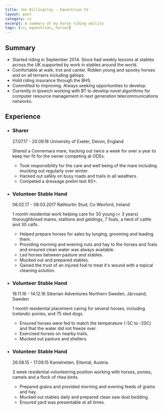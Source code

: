```yaml
---
title: Joe Billingsley - Equestrian CV
layout: post
category: cv
excerpt: A summary of my horse riding ability
tags: [cv, equestrian, horses]
---
```


## Summary
<ul>
    <li>
        Started riding in September 2014. Since had weekly lessons at stables across the UK supported by work in stables around the world.
    </li>
    <li>
        Comfortable at walk, trot and canter. Ridden young and spooky horses and on all terrains including gallops.
    </li>
    <li>
        Hold riding insurance through the BHS.
    </li>
    <li>
        Committed to improving. Always seeking opportunities to develop.
    </li>
    <li>
        Currently in Ipswich working with BT to develop novel algorithms for computer resource management in next generation telecommunications networks.
    </li>
</ul>

## Experience
<ul class="jobs">

<li class="job-item">
    <h3 class="job-title">Sharer</h3>
    <time datetime="2017-07-27">27.07.17</time> - <time datetime="2018-09-20">20.09.18</time>
    <span class="job-location">University of Exeter, Devon, England</span>
    <p class="job-description">
        Shared a Connemara mare, hacking out twice a week for over a year to keep her fit for the owner competing at ODEs. 
    </p>
    <ul>
        <li>
            Took responsibility for the care and well being of the mare including mucking out regularly over winter.
        </li>
        <li>
            Hacked out safely on busy roads and trails in all weathers.
        </li>
        <li>
            Competed a dressage prelim test 60+.
        </li>
    </ul>
</li>

<li class="job-item">
    <h3 class="job-title">Volunteer Stable Hand</h3>
    <time datetime="2017-02-06">06.02.17</time> - <time datetime="2017-03-08">08.03.2017</time>
    <span class="job-location">Rathturtin Stud, Co Wexford, Ireland</span>
    <p class="job-description">
        1 month residential work helping care for 30 young (< 3 years) thoroughbread mares, stallions and geldings, 7 foals, a herd of cattle and 30 calfs. 
    </p>
    <ul>
        <li>
            Helped prepare horses for sales by lunging, grooming and leading them.
        </li>
        <li>
            Providing morning and evening nuts and hay to the horses and foals and ensured clean water was always available.
        </li>
        <li>
            Led horses between pasture and stables.
        </li>
        <li>
            Mucked out and prepared stables.
        </li>
        <li>
            Gained the trust of an injured foal to treat it's wound with a topical cleaning solution.
        </li>
    </ul>
</li>

<li class="job-item">
    <h3 class="job-title">Volunteer Stable Hand</h3>
    <time datetime="2016-11-16">16.11.16</time> - <time datetime="2016-12-14">14.12.16</time>
    <span class="job-location">Siberian Adventures Northern Sweden, Järvsand, Sweden</span>
    <p class="job-description">
        1 month residential placement caring for several horses, including Icelandic ponies, and 75 sled dogs. 
    </p>
    <ul>
        <li>
            Ensured horses were fed to match the temperature (-5C to -20C) and that the water did not freeze over.
        </li>
        <li>
            Exercised horses on nearby trails.
        </li>
        <li>
            Mucked out pasture and shelters.
        </li>
    </ul>
</li>

<li class="job-item">
    <h3 class="job-title">Volunteer Stable Hand</h3>
    <time datetime="2015-08-26">26.08.15</time> - <time datetime="2015-09-17">17.09.15</time>
    <span class="job-location">Kamelreiten, Eitental, Austria.</span>
    <p class="job-description">
        3 week residential volunteering position working with horses, ponies, camels and a flock of rhea birds.
    </p>
    <ul>
        <li>
            Prepared grains and provided morning and evening feeds of grains and hay.
        </li>
        <li>
            Mucked out stables daily and prepared clean saw dust bedding.
        </li>
        <li>
            Ensured yard was presentable at all times.
        </li>
    </ul>
</li>

</ul>
